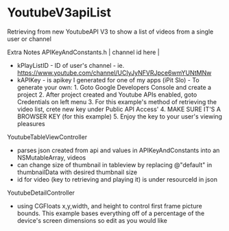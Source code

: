 # YoutubeV3apiList
Retrieving from new YoutubeAPI V3 to show a list of videos from a single user or channel

Extra Notes
APIKeyAndConstants.h                                                       |    channel id here    |
- kPlayListID - ID of user's channel - ie. https://www.youtube.com/channel/UCIyJyNFVRJpce6wmYUNtMNw
- kAPIKey - is apikey I generated for one of my apps (iPit Slo) - To generate your own:
            1. Goto Google Developers Console and create a project
            2. After project created and Youtube APIs enabled, goto Credentials on left menu
            3. For this example's method of retrieving the video list, crete new key under Public API Access'
            4. MAKE SURE IT'S A BROWSER KEY (for this example)
            5. Enjoy the key to your user's viewing pleasures

YoutubeTableViewController
- parses json created from api and values in APIKeyAndConstants into an NSMutableArray, videos
- can change size of thumbnail in tableview by replacing @"default" in thumbnailData with desired thumbnail size
- id for video (key to retrieving and playing it) is under resourceId in json

YoutubeDetailController
- using CGFloats x,y,width, and height to control first frame picture bounds. This example bases everything off of a percentage of the device's screen dimensions so edit as you would like